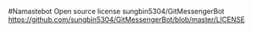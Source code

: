 #Namastebot
Open source license
sungbin5304/GitMessengerBot
<https://github.com/sungbin5304/GitMessengerBot/blob/master/LICENSE>
